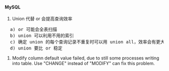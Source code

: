 #### MySQL
1. Union 代替 or 会提高查询效率
<pre>
  a) or 可能会全表扫描 
  b) union 可以利用不用的索引
  c) 确定 union 的每个查询记录不重复时可以用 union all，效率会有更大提升
  d) union 要比 or 稳定
</pre>

1. Modify column default value failed, due to still some processes writing into table.
Use "CHANGE" instead of "MODIFY" can fix this problem.
